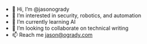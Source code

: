 - 👋 Hi, I’m @jasonogrady
- 👀 I’m interested in security, robotics, and automation
- 🌱 I’m currently learning AI
- 💞️ I’m looking to collaborate on technical writing
- 📫 Reach me jason@ogrady.com

<!---
jasonogrady/jasonogrady is a ✨ special ✨ repository because its `README.md` (this file) appears on your GitHub profile.
You can click the Preview link to take a look at your changes.
--->
